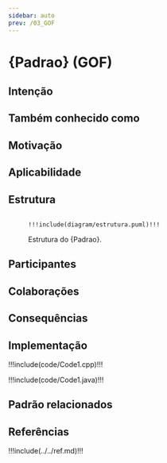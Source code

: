 ```yaml
---
sidebar: auto
prev: /03_GOF
---
```

# {Padrao} (GOF) 

## Intenção
## Também conhecido como
## Motivação

## Aplicabilidade


## Estrutura

<figure>

```plantuml

!!!include(diagram/estrutura.puml)!!!

```

<figcaption>Estrutura do {Padrao}.</figcaption>
</figure>

## Participantes

## Colaborações

## Consequências

## Implementação

<code-group>
<code-block title="C++">

!!!include(code/Code1.cpp)!!!


</code-block>

<code-block title="Java">

!!!include(code/Code1.java)!!!


</code-block>
</code-group>

## Padrão relacionados



## Referências

!!!include(../../ref.md)!!!
